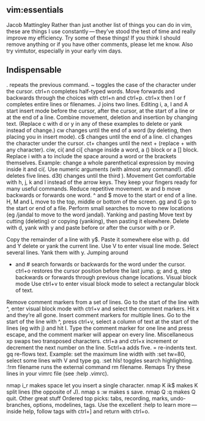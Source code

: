 ## vim:essentials
Jacob Mattingley
Rather than just another list of things you can do in vim, these are things I use constantly — they’ve stood the test of time and really improve my efficiency. Try some of these things! If you think I should remove anything or if you have other comments, please let me know. Also try vimtutor, especially in your early vim days.

## Indispensable
. repeats the previous command.
~ toggles the case of the character under the cursor.
ctrl+n completes half-typed words. Move forwards and backwards through the choices with ctrl+n and ctrl+p.
ctrl+x then l or f completes entire lines or filenames.
J joins two lines.
Editing
i, a, I and A start insert mode before the cursor, after the cursor, at the start of a line or at the end of a line.
Combine movement, deletion and insertion by changing text. (Replace c with d or y in any of these examples to delete or yank instead of change.)
cw changes until the end of a word (by deleting, then placing you in insert mode).
c$ changes until the end of a line.
cl changes the character under the cursor.
ct+ changes until the next + (replace + with any character).
ciw, ci( and ci[ change inside a word, a () block or a [] block. Replace i with a to include the space around a word or the brackets themselves. Example: change a whole parenthetical expression by moving inside it and ci(.
Use numeric arguments (with almost any command!).
d5d deletes five lines.
d3t) changes until the third ).
Movement
Get comfortable with h, j, k and l instead of the arrow keys. They keep your fingers ready for many useful commands.
Reduce repetitive movement.
w and b move backwards or forwards one word.
^ and $ move to the start or end of a line.
H, M and L move to the top, middle or bottom of the screen.
gg and G go to the start or end of a file.
Perform small searches to move to new locations (eg /jandal to move to the word jandal).
Yanking and pasting
Move text by cutting (deleting) or copying (yanking), then pasting it elsewhere. Delete with d, yank with y and paste before or after the cursor with p or P.

Copy the remainder of a line with y$. Paste it somewhere else with p.
dd and Y delete or yank the current line.
Use V to enter visual line mode. Select several lines. Yank them with y.
Jumping around
* and # search forwards or backwards for the word under the cursor.
ctrl+o restores the cursor position before the last jump.
g; and g, step backwards or forwards through previous change locations.
Visual block mode
Use ctrl+v to enter visual block mode to select a rectangular block of text.

Remove comment markers from a set of lines. Go to the start of the line with ^, enter visual block mode with ctrl+v and select the comment markers. Hit x and they’re all gone.
Insert comment markers for multiple lines. Go to the start of the line with ^, press ctrl+v, select a column of text at the start of the lines (eg with j) and hit I. Type the comment marker for one line and press escape, and the comment marker will appear on every line.
Miscellaneous
xp swaps two transposed characters.
ctrl+a and ctrl+x increment or decrement the next number on the line. 5ctrl+a adds five.
= re-indents text.
gq re-flows text. Example: set the maximum line width with :set tw=80, select some lines with V and type gq.
:set hls! toggles search highlighting.
:!rm filename runs the external command rm filename.
Remaps
Try these lines in your vimrc file (see :help .vimrc).

nmap <space> i_<esc>r makes space let you insert a single character.
nmap K i<cr><esc>k$ makes K split lines (the opposite of J).
nmap s :w <enter> makes s save.
nmap Q :q <enter> makes Q quit.
Other great stuff
Ordered top picks: tabs, recording, marks, undo-branches, options, modelines, tags. Use the excellent :help to learn more — inside help, follow tags with ctrl+] and return with ctrl+o.
